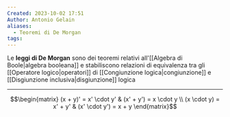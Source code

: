 ```yaml
---
Created: 2023-10-02 17:51
Author: Antonio Gelain
aliases:
  - Teoremi di De Morgan
tags:
---
```


Le **leggi di De Morgan** sono dei teoremi relativi all'[[Algebra di Boole|algebra booleana]] e stabiliscono relazioni di equivalenza tra gli [[Operatore logico|operatori]] di [[Congiunzione logica|congiunzione]] e [[Disgiunzione inclusiva|disgiunzione]] logica

---

$$\begin{matrix}
(x + y)' = x' \cdot y' & (x' + y') = x \cdot y \\
(x \cdot y) = x' + y' & (x' \cdot y') = x + y
\end{matrix}$$